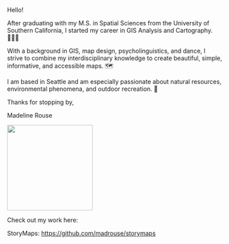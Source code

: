 Hello!

After graduating with my M.S. in Spatial Sciences from the University of Southern California, I started my career in GIS Analysis and Cartography. 👩🏻‍🎓

With a background in GIS, map design, psycholinguistics, and dance, I strive to combine my interdisciplinary knowledge to create beautiful, simple, informative, and accessible maps. 🗺

I am based in Seattle and am especially passionate about natural resources, environmental phenomena, and outdoor recreation. 🌲

Thanks for stopping by,

Madeline Rouse

<img src="https://github.com/madrouse/madrouse/assets/102773482/7ffa74e2-446c-4006-bb70-dd481eb457dc" width="200" />

Check out my work here:

StoryMaps: https://github.com/madrouse/storymaps
